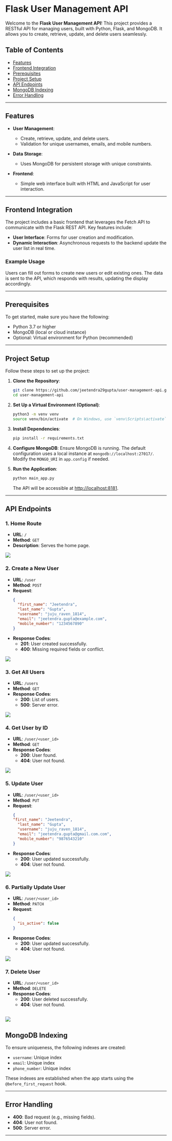 # Flask User Management API

Welcome to the **Flask User Management API**! This project provides a RESTful API for managing users, built with Python, Flask, and MongoDB. It allows you to create, retrieve, update, and delete users seamlessly.

## Table of Contents
- [Features](#features)
- [Frontend Integration](#frontend-integration)
- [Prerequisites](#prerequisites)
- [Project Setup](#project-setup)
- [API Endpoints](#api-endpoints)
- [MongoDB Indexing](#mongodb-indexing)
- [Error Handling](#error-handling)

---

## Features

- **User Management**:
  - Create, retrieve, update, and delete users.
  - Validation for unique usernames, emails, and mobile numbers.

- **Data Storage**:
  - Uses MongoDB for persistent storage with unique constraints.

- **Frontend**:
  - Simple web interface built with HTML and JavaScript for user interaction.

---

## Frontend Integration

The project includes a basic frontend that leverages the Fetch API to communicate with the Flask REST API. Key features include:

- **User Interface**: Forms for user creation and modification.
- **Dynamic Interaction**: Asynchronous requests to the backend update the user list in real time.

### Example Usage

Users can fill out forms to create new users or edit existing ones. The data is sent to the API, which responds with results, updating the display accordingly.

---

## Prerequisites

To get started, make sure you have the following:

- Python 3.7 or higher
- MongoDB (local or cloud instance)
- Optional: Virtual environment for Python (recommended)

---

## Project Setup

Follow these steps to set up the project:

1. **Clone the Repository**:
   ```bash
   git clone https://github.com/jeetendra29gupta/user-management-api.git
   cd user-management-api
   ```

2. **Set Up a Virtual Environment (Optional)**:
   ```bash
   python3 -m venv venv
   source venv/bin/activate  # On Windows, use `venv\Scripts\activate`
   ```

3. **Install Dependencies**:
   ```bash
   pip install -r requirements.txt
   ```

4. **Configure MongoDB**:
   Ensure MongoDB is running. The default configuration uses a local instance at `mongodb://localhost:27017/`. Modify the `MONGO_URI` in `app.config` if needed.

5. **Run the Application**:
   ```bash
   python main_app.py
   ```
   The API will be accessible at [http://localhost:8181](http://localhost:8181).

---

## API Endpoints

### 1. Home Route
- **URL**: `/`
- **Method**: `GET`
- **Description**: Serves the home page.

![](images/img_1.png)

### 2. Create a New User
- **URL**: `/user`
- **Method**: `POST`
- **Request**:
  ```json
  {
    "first_name": "Jeetendra",
    "last_name": "Gupta",
    "username": "juju_raven_1814",
    "email": "jeetendra.gupta@example.com",
    "mobile_number": "1234567890"
  }
  ```
- **Response Codes**:
  - **201**: User created successfully.
  - **400**: Missing required fields or conflict.

![](images/img_2.png)

### 3. Get All Users
- **URL**: `/users`
- **Method**: `GET`
- **Response Codes**:
  - **200**: List of users.
  - **500**: Server error.

![](images/img_3.png)

### 4. Get User by ID
- **URL**: `/user/<user_id>`
- **Method**: `GET`
- **Response Codes**:
  - **200**: User found.
  - **404**: User not found.

![](images/img_4.png)

### 5. Update User
- **URL**: `/user/<user_id>`
- **Method**: `PUT`
- **Request**:
  ```json
  {
  "first_name": "Jeetendra",
    "last_name": "Gupta",
    "username": "juju_raven_1814",
    "email": "jeetendra.gupta@gmail.com.com",
    "mobile_number": "9876543210"
  }
  ```
- **Response Codes**:
  - **200**: User updated successfully.
  - **404**: User not found.

![](images/img_5.png)

### 6. Partially Update User
- **URL**: `/user/<user_id>`
- **Method**: `PATCH`
- **Request**:
  ```json
  {
    "is_active": false
  }
  ```
- **Response Codes**:
  - **200**: User updated successfully.
  - **404**: User not found.

![](images/img_6.png)

### 7. Delete User
- **URL**: `/user/<user_id>`
- **Method**: `DELETE`
- **Response Codes**:
  - **200**: User deleted successfully.
  - **404**: User not found.

![](images/img_7.png)
---

## MongoDB Indexing

To ensure uniqueness, the following indexes are created:
- `username`: Unique index
- `email`: Unique index
- `phone_number`: Unique index

These indexes are established when the app starts using the `@before_first_request` hook.

---

## Error Handling

- **400**: Bad request (e.g., missing fields).
- **404**: User not found.
- **500**: Server error.

---